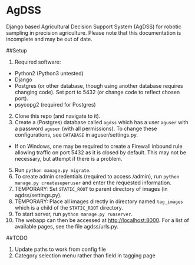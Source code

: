 # AgDSS
  Django based Agricultural Decision Support System (AgDSS) for robotic sampling in precision agriculture.
  Please note that this documentation is incomplete and may be out of date.


##Setup
1. Required software:
  * Python2 (Python3 untested)
  * Django
  * Postgres (or other database, though using another database requires changing code). Set port to 5432 (or change code to reflect chosen port).
  * psycopg2 (required for Postgres)
2. Clone this repo (and navigate to it).
3. Create a (Postgres) database called `agdss` which has a user `aguser` with a password `aguser` (with all permissions). To change these configurations, see `DATABASE` in aguser/settings.py.
  * If on Windows, one may be required to create a Firewall inbound rule allowing traffic on port 5432 as it is closed by default. This may not be necessary, but attempt if there is a problem. 
5. Run `python manage.py migrate`.
6. To create admin credentials (required to access /admin), run `python manage.py createsuperuser` and enter the requested information.
7. TEMPORARY: Set `STATIC_ROOT` to parent directory of images (in agdss/settings.py).
8. TEMPORARY: Place all images directly in directory named `tag_images` which is a child of the `STATIC_ROOT` directory.
7. To start server, run `python manage.py runserver`.
8. The webapp can then be accessed at [http://localhost:8000](http://localhost:8000). For a list of available pages, see the file agdss/urls.py.



##TODO
1. Update paths to work from config file
2. Category selection menu rather than field in tagging page

